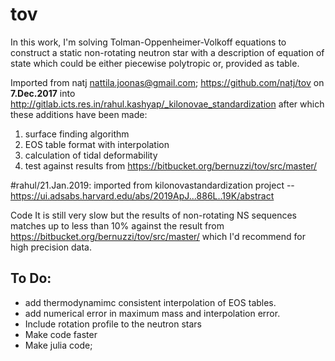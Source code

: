 # tov

In this work, I'm solving Tolman-Oppenheimer-Volkoff equations to construct a static non-rotating neutron star with a description of equation of state which could be either piecewise polytropic or, provided as table. 

Imported from natj <nattila.joonas@gmail.com>; https://github.com/natj/tov on **7.Dec.2017** into http://gitlab.icts.res.in/rahul.kashyap/_kilonovae_standardization after which these additions have been made: 
1. surface finding algorithm
2. EOS table format with interpolation
3. calculation of tidal deformability 
4. test against results from https://bitbucket.org/bernuzzi/tov/src/master/ 

#rahul/21.Jan.2019: imported from kilonovastandardization project -- https://ui.adsabs.harvard.edu/abs/2019ApJ...886L..19K/abstract 

Code 
It is still very slow but the results of non-rotating NS sequences matches up to less than 10% against the result from https://bitbucket.org/bernuzzi/tov/src/master/ which I'd recommend for high precision data. 
## To Do:
* add thermodynamimc consistent interpolation of EOS tables. 
* add numerical error in maximum mass and interpolation error. 
* Include rotation profile to the neutron stars
* Make code faster
* Make julia code; 
